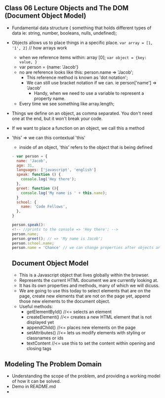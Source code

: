 ## Class 06 Lecture Objects and The DOM (Document Object Model)


- Fundamental data structure ( something that holds different types of data ie: string, number, booleans, nulls, undefined);
- Objects allows us to place things in a specific place.
`var array = [1, '1', 2]` // how arrays work
  - when we reference items within: array [0];
`var object = {key: value, }`
  - var person = {name: 'Jacob'}
  - no are reference looks like this: person.name => 'Jacob';
    - This reference method is known as 'dot notation';
    - We can still use bracket notation if we can. ie 
      person['name'] => 'Jacob'
      - Handy, when we need to use a variable to represent a property name.
  - Every time we see something like array.length;
- Things we define on an object, as comma separated. You don't need one at the end, but it won't break your code.
- If we want to place a function on an object, we call this a method
- 'this' => we can this contextual 'this'
  - inside of an object, 'this' refers to the object that is being defined

  ```javascript 
  - var person = {
    name: 'Jacob',
    age: 31,
    languages: ['javascript', 'english']
    speak: function () {
      console.log('Hey there');
    },
    greet: function (){
      console.log('My name is ' + this.name);
    }
    school: {
      name: 'Code Fellows',
    },
  }
  
  person.speak():
  <!-- //prints to the console => 'Hey there'; -->
  person.name;
  person.greet(); // => 'My name is Jacob';
  person.school.name;
  person.name = 'Chance' // we can change properties after objects are already created.

  ```

  ## Document Object Model

  - This is a Javascript object that lives globally within the browser.
  - Represents the current HTML document we are currently looking at.
  - It has its own properties and methods, many of which we will dicuss.
  - We are going to use this today to select elements that are on the page, create new elements that are not on the page yet, append those new elements to the document object.
  - Useful methods:
    - getElementById() //<= selects an element
    - createElement() //<= creates a new HTML element that is not displayed yet
    - appendChild() //<= places new elements on the page
    - setAttributes() //<= lets us modify elements with styling or classnames or ids 
    - textContent //<= use this to set the content within opening and closing tags
  

## Modeling The Problem Domain
- Understanding the scope of the problem, and providing a working model of how it can be solved.
- Demo in README.md
- 

